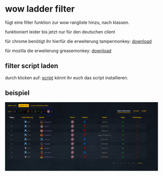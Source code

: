 # wow ladder filter

fügt eine filter funktion zur wow rangliste hinzu, nach klassen.

funktioniert leider bis jetzt nur für den deutschen client

für chrome benötigt ihr hierfür die erweiterung tampermonkey: [download](https://chrome.google.com/webstore/detail/tampermonkey/dhdgffkkebhmkfjojejmpbldmpobfkfo?hl=de)

für mozilla die erweiterung greasemonkey: [download](https://addons.mozilla.org/de/firefox/addon/greasemonkey/)

## filter script laden

durch klicken auf: [script](https://raw.githubusercontent.com/Sly321/ladder-filtering/master/wow-ladder-filter.user.js) könnt ihr euch das script installieren.

## beispiel

![tool](images/filtershowcase.png)

